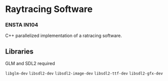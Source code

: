 # Raytracing Software
### ENSTA IN104

C++ parallelized implementation of a ratracing software.

## Libraries

GLM and SDL2 required

`libglm-dev`
`libsdl2-dev`
`libsdl2-image-dev`
`libsdl2-ttf-dev`
`libsdl2-gfx-dev`
